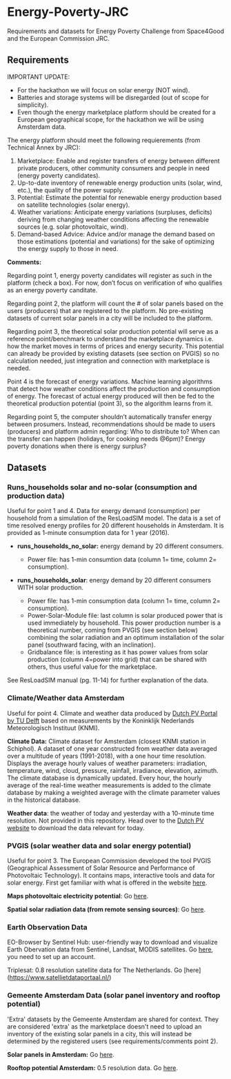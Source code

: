 # Energy-Poverty-JRC
Requirements and datasets for Energy Poverty Challenge from Space4Good and the European Commission JRC.


## Requirements

IMPORTANT UPDATE: 

* For the hackathon we will focus on solar energy (NOT wind).
* Batteries and storage systems will be disregarded (out of scope for simplicity). 
* Even though the energy marketplace platform should be created for a European geographical scope, for the hackathon we will be using Amsterdam data. 


The energy platform should meet the following requierements (from Technical Annex by JRC):
1.	Marketplace: Enable and register transfers of energy between different private producers, other community consumers and people in need (energy poverty candidates).
2.	Up-to-date inventory of renewable energy production units (solar, wind, etc.), the quality of the power supply.
3.	Potential: Estimate the potential for renewable energy production based on satellite technologies (solar energy).
4.	Weather variations: Anticipate energy variations (surpluses, deficits) deriving from changing weather conditions affecting the renewable sources (e.g. solar photovoltaic, wind). 
5.	Demand-based Advice: Advice and/or manage the demand based on those estimations (potential and variations) for the sake of optimizing the energy supply to those in need.

**Comments:**

Regarding point 1, energy poverty candidates will register as such in the platform (check a box). For now, don’t focus on verification of who qualifies as an energy poverty canditate. 

Regarding point 2, the platform will count the # of solar panels based on the users (producers) that are registered to the platform. No pre-existing datasets of current solar panels in a city will be included to the platform. 

Regarding point 3, the theoretical solar production potential will serve as a reference point/benchmark to understand the marketplace dynamics i.e. how the market moves in terms of prices and energy security. This potential can already be provided by existing datasets (see section on PVGIS) so no calculation needed, just integration and connection with marketplace is needed.

Point 4 is the forecast of energy variations. Machine learning algorithms that detect how weather conditions affect the production and consumption of energy. The forecast of actual energy produced will then be fed to the theoretical production potential (point 3), so the algorithm learns from it.

Regarding point 5, the computer shouldn’t automatically transfer energy between prosumers. Instead, recommendations should be made to users (producers) and platform admin regarding: Who to distribute to? When can the transfer can happen (holidays, for cooking needs @6pm)? Energy poverty donations when there is energy surplus? 



## Datasets
### Runs_households solar and no-solar (consumption and production data)

Useful for point 1 and 4. Data for energy demand (consumption) per household from a simulation of the ResLoadSIM model.  The data is a set of time resolved energy profiles for 20 different households in Amsterdam. It is provided as 1-minute consumption data for 1 year (2016). 

- **runs_households_no_solar:** energy demand by 20 different consumers. 
  - Power file: has 1-min consumtion data (column 1= time, column 2= consumption). 

- **runs_households_solar**: energy demand by 20 different consumers WITH solar production. 
  - Power file: has 1-min consumption data (column 1= time, column 2= consumption). 
  - Power-Solar-Module file: last column is solar produced power that is used immediately by household. This power production number is a theoretical number, coming from PVGIS (see section below) combining the solar radiation and an optimum installation of the solar panel (southward facing, with an inclination). 
  - Gridbalance file: is interesting as it has power values from solar production (column 4=power into grid) that can be shared with others, thus  useful value for the marketplace. 

See ResLoadSIM manual (pg. 11-14) for further explanation of the data.

### Climate/Weather data Amsterdam
Useful for point 4. Climate and weather data produced by [Dutch PV Portal by TU Delft](https://www.tudelft.nl/en/eemcs/the-faculty/departments/electrical-sustainable-energy/photovoltaic-materials-and-devices/dutch-pv-portal/) based on measurements by the Koninklijk Nederlands Meteorologisch Instituut (KNMI).

**Climate Data:** Climate dataset for Amsterdam (closest KNMI station in Schiphol). A dataset of one year constructed from weather data averaged over a multitude of years (1991-2018), with a one hour time resolution. Displays the average hourly values of weather parameters: irradiation, temperature, wind, cloud, pressure, rainfall, irradiance, elevation, azimuth. The climate database is dynamically updated. Every hour, the hourly average of the real-time weather measurements is added to the climate database by making a weighted average with the climate parameter values in the historical database.

**Weather data**: the weather of today and yesterday with a 10-minute time resolution. Not provided in this repository. Head over to the [Dutch PV website](https://www.tudelft.nl/en/eemcs/the-faculty/departments/electrical-sustainable-energy/photovoltaic-materials-and-devices/dutch-pv-portal/) to download the data relevant for today.

### PVGIS  (solar weather data and solar energy potential)
Useful for point 3. The European Commission developed the tool PVGIS (Geographical Assessment of Solar Resource and Performance of Photovoltaic Technology). It contains maps, interactive tools and data for solar energy. First get familiar with what is offered in the website [here](http://re.jrc.ec.europa.eu/pvg_static/en/intro_tools.html).

**Maps photovoltaic electricity potential**: Go [here](http://re.jrc.ec.europa.eu/pvg_download/map_index.html).

**Spatial solar radiation data (from remote sensing sources)**: Go [here](http://re.jrc.ec.europa.eu/pvg_download/data_download.html).


### Earth Observation Data
EO-Browser by Sentinel Hub: user-friendly way to download and visualize Earth Obervation data from Sentinel, Landsat, MODIS satellites. Go [here](https://apps.sentinel-hub.com/eo-browser/), you need to set up an account.

Triplesat: 0.8 resolution satellite data for The Netherlands. Go [here] (https://www.satellietdataportaal.nl/)

### Gemeente Amsterdam Data (solar panel inventory and rooftop potential)
'Extra' datasets by the Gemeente Amsterdam are shared for context. They are considered 'extra' as the marketplace doesn't need to upload an inventory of the existing solar panels in a city, this will instead be determined by the registered users (see requirements/comments point 2). 

**Solar panels in Amsterdam:** Go [here](https://maps.amsterdam.nl/zonnepanelen/?LANG=en).

**Rooftop potential Amsterdam:** 0.5 resolution data. Go [here](https://www.zonatlas.nl/amsterdam/).








